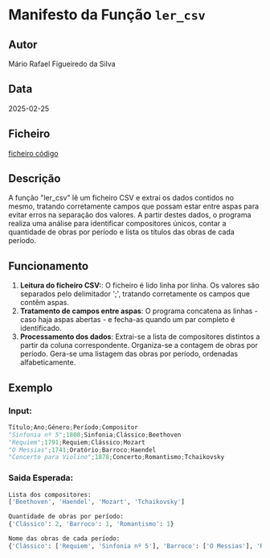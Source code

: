 # Manifesto da Função `ler_csv`

## Autor
Mário Rafael Figueiredo da Silva

## Data
2025-02-25

## Ficheiro
[ficheiro código](exercicio.py)


## Descrição
A função "ler_csv" lê um ficheiro CSV e extrai os dados contidos no mesmo, tratando corretamente campos que possam estar entre aspas para evitar erros na separação dos valores. A partir destes dados, o programa realiza uma análise para identificar compositores únicos, contar a quantidade de obras por período e lista os títulos das obras de cada período.

## Funcionamento
1. **Leitura do ficheiro CSV:**: 
   O ficheiro é lido linha por linha. Os valores são separados pelo delimitador ';', tratando corretamente os campos que contêm aspas.
2. **Tratamento de campos entre aspas**:
    O programa concatena as linhas - caso haja aspas abertas - e fecha-as quando um par completo é identificado.
3. **Processamento dos dados**:
    Extrai-se a lista de compositores distintos a partir da coluna correspondente.
    Organiza-se a contagem de obras por período.
    Gera-se uma listagem das obras por período, ordenadas alfabeticamente.

## Exemplo
### Input:
```python
Título;Ano;Género;Período;Compositor
"Sinfonia nº 5";1808;Sinfonia;Clássico;Beethoven
"Requiem";1791;Requiem;Clássico;Mozart
"O Messias";1741;Oratório;Barroco;Haendel
"Concerto para Violino";1878;Concerto;Romantismo;Tchaikovsky    
```

### Saida Esperada:
```python
Lista dos compositores:
['Beethoven', 'Haendel', 'Mozart', 'Tchaikovsky']

Quantidade de obras por período:
{'Clássico': 2, 'Barroco': 1, 'Romantismo': 1}

Nome das obras de cada período:
{'Clássico': ['Requiem', 'Sinfonia nº 5'], 'Barroco': ['O Messias'], 'Romantismo': ['Concerto para Violino']}
```

